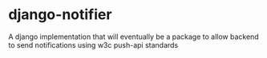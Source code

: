 # django-notifier
A django implementation that will eventually be a package to allow backend to send notifications using w3c push-api standards
